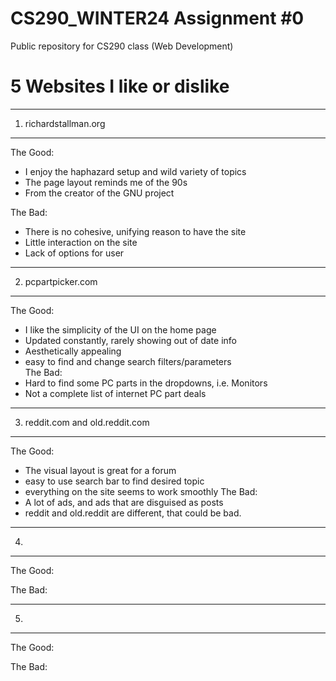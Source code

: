 # CS290_WINTER24 Assignment #0
Public repository for CS290 class (Web Development)

# 5 Websites I like or dislike
------------------------
1) richardstallman.org
------------------------
The Good:  
  - I enjoy the haphazard setup and wild variety of topics  
  - The page layout reminds me of the 90s  
  - From the creator of the GNU project  

The Bad:  
  - There is no cohesive, unifying reason to have the site  
  - Little interaction on the site  
  - Lack of options for user  

------------------------
2) pcpartpicker.com
------------------------
The Good:  
  - I like the simplicity of the UI on the home page  
  - Updated constantly, rarely showing out of date info  
  - Aesthetically appealing  
  - easy to find and change search filters/parameters  
The Bad:  
  - Hard to find some PC parts in the dropdowns, i.e. Monitors  
  - Not a complete list of internet PC part deals  

------------------------
3) reddit.com and old.reddit.com
------------------------
The Good:
  - The visual layout is great for a forum
  - easy to use search bar to find desired topic
  - everything on the site seems to work smoothly
The Bad:
  - A lot of ads, and ads that are disguised as posts
  - reddit and old.reddit are different, that could be bad.

------------------------
4) 
------------------------
The Good:  

The Bad:  


------------------------
5) 
------------------------
The Good:  

The Bad:  


